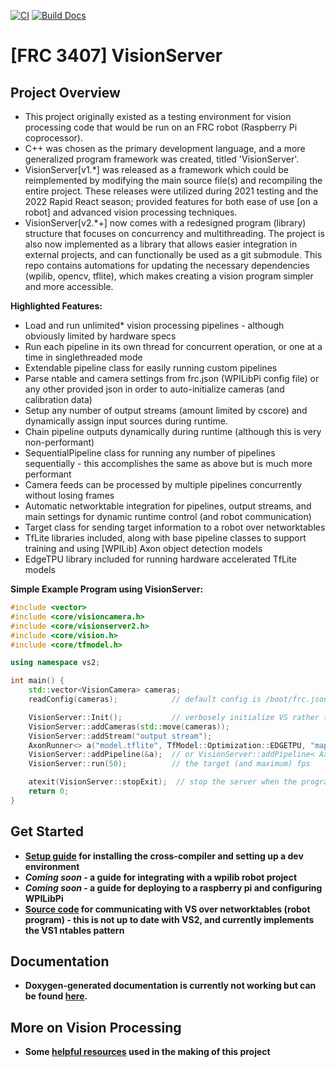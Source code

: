 [![CI](https://github.com/FRC3407/VisionServer/actions/workflows/ci.yml/badge.svg)](https://github.com/FRC3407/VisionServer/actions/workflows/ci.yml) [![Build Docs](https://github.com/FRC3407/VisionServer/actions/workflows/doxygen-pages.yml/badge.svg?branch=main)](https://github.com/FRC3407/VisionServer/actions/workflows/doxygen-pages.yml)

# [FRC 3407] VisionServer
## Project Overview
 - This project originally existed as a testing environment for vision processing code that would be run on an FRC robot (Raspberry Pi coprocessor).
 - C++ was chosen as the primary development language, and a more generalized program framework was created, titled 'VisionServer'.
 - VisionServer[v1.*] was released as a framework which could be reimplemented by modifying the main source file(s) and recompiling the entire project. These releases were utilized during 2021 testing and the 2022 Rapid React season; provided features for both ease of use [on a robot] and advanced vision processing techniques.
 - VisionServer[v2.*+] now comes with a redesigned program (library) structure that focuses on concurrency and multithreading. The project is also now implemented as a library that allows easier integration in external projects, and can functionally be used as a git submodule. This repo contains automations for updating the necessary dependencies (wpilib, opencv, tflite), which makes creating a vision program simpler and more accessible.

__Highlighted Features:__
- Load and run unlimited* vision processing pipelines - although obviously limited by hardware specs
- Run each pipeline in its own thread for concurrent operation, or one at a time in singlethreaded mode
- Extendable pipeline class for easily running custom pipelines
- Parse ntable and camera settings from frc.json (WPILibPi config file) or any other provided json in order to auto-initialize cameras (and calibration data)
- Setup any number of output streams (amount limited by cscore) and dynamically assign input sources during runtime.
- Chain pipeline outputs dynamically during runtime (although this is very non-performant)
- SequentialPipeline class for running any number of pipelines sequentially - this accomplishes the same as above but is much more performant
- Camera feeds can be processed by multiple pipelines concurrently without losing frames
- Automatic networktable integration for pipelines, output streams, and main settings for dynamic runtime control (and robot communication)
- Target class for sending target information to a robot over networktables
- TfLite libraries included, along with base pipeline classes to support training and using [WPILib] Axon object detection models
- EdgeTPU library included for running hardware accelerated TfLite models

__Simple Example Program using VisionServer:__
```cpp
#include <vector>
#include <core/visioncamera.h>
#include <core/visionserver2.h>
#include <core/vision.h>
#include <core/tfmodel.h>

using namespace vs2;

int main() {
    std::vector<VisionCamera> cameras;
    readConfig(cameras);            // default config is /boot/frc.json

    VisionServer::Init();           // verbosely initialize VS rather than allow lazy-loading
    VisionServer::addCameras(std::move(cameras));
    VisionServer::addStream("output stream");
    AxonRunner<> a("model.tflite", TfModel::Optimization::EDGETPU, "map.pbtxt", 4);
    VisionServer::addPipeline(&a);  // or VisionServer::addPipeline< AxonRunner<> >(); for [default-constructed] dynamically allocated pipeline
    VisionServer::run(50);          // the target (and maximum) fps

    atexit(VisionServer::stopExit);  // stop the server when the program ends
    return 0;
}
```

## Get Started
- __[Setup guide](SETUP.md) for installing the cross-compiler and setting up a dev environment__
- __*Coming soon* - a guide for integrating with a wpilib robot project__
- __*Coming soon* - a guide for deploying to a raspberry pi and configuring WPILibPi__
- __[Source code](robotrio-vs) for communicating with VS over networktables (robot program) - this is not up to date with VS2, and currently implements the VS1 ntables pattern__

## Documentation
- __Doxygen-generated documentation is currently not working but can be found [here](https://frc3407.github.io/VisionServer/doxygen/html/).__

## More on Vision Processing
- __Some [helpful resources](REFERENCES.md) used in the making of this project__